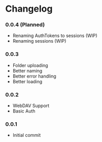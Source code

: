 # Changelog

### 0.0.4 (Planned)

- Renaming AuthTokens to sessions (WIP)
- Renaming sessions (WIP)

### 0.0.3

- Folder uploading
- Better naming
- Better error handling
- Better loading

### 0.0.2

- WebDAV Support
- Basic Auth

### 0.0.1

- Initial commit
